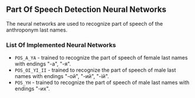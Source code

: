 ## Part Of Speech Detection Neural Networks

The neural networks are used to recognize part of speech of the anthroponym last names.

### List Of Implemented Neural Networks

- `POS_A_YA` - trained to recognize the part of speech of female last names with endings "-a", "-я".
- `POS_OI_YI_II` - trained to recognize the part of speech of male last names with endings "-ой", "-ий", "-ій".
- `POS_YH` - trained to recognize the part of speech of male last names with endings "-их".
